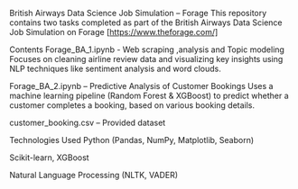 British Airways Data Science Job Simulation – Forage
This repository contains two tasks completed as part of the British Airways Data Science Job Simulation on Forage [https://www.theforage.com/]

Contents
Forage_BA_1.ipynb - Web scraping ,analysis and Topic modeling
Focuses on cleaning airline review data and visualizing key insights using NLP techniques like sentiment analysis and word clouds.

Forage_BA_2.ipynb – Predictive Analysis of Customer Bookings
Uses a machine learning pipeline (Random Forest & XGBoost) to predict whether a customer completes a booking, based on various booking details.

customer_booking.csv – Provided dataset


Technologies Used
Python (Pandas, NumPy, Matplotlib, Seaborn)

Scikit-learn, XGBoost

Natural Language Processing (NLTK, VADER)




